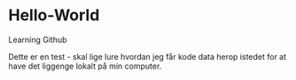 # Hello-World
Learning Github

Dette er en test - skal lige lure hvordan jeg får kode data herop istedet for at have det liggenge lokalt på min computer.
